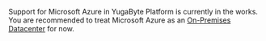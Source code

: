 Support for Microsoft Azure in YugaByte Platform is currently in the works. You are recommended to treat Microsoft Azure as an [On-Premises Datacenter](../configure-cloud-providers/#on-premises-datacenters) for now.